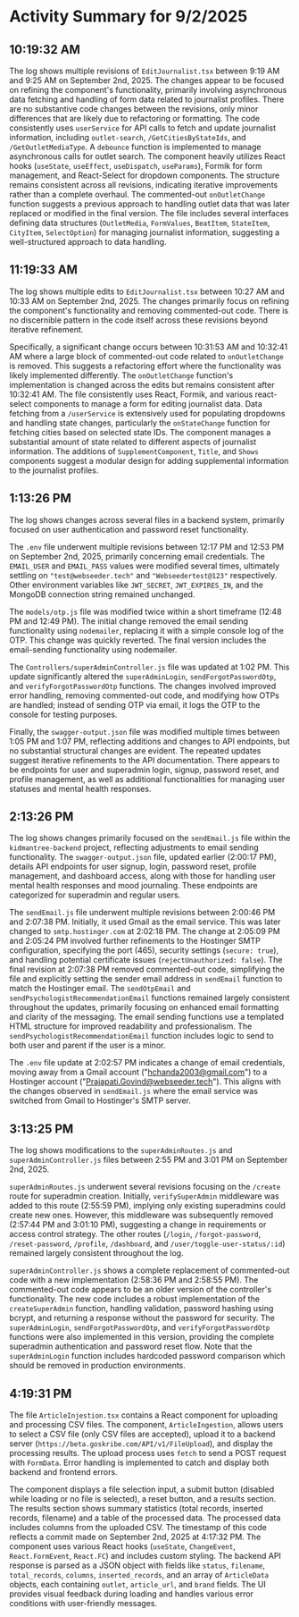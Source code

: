 # Activity Summary for 9/2/2025

## 10:19:32 AM
The log shows multiple revisions of `EditJournalist.tsx` between 9:19 AM and 9:25 AM on September 2nd, 2025.  The changes appear to be focused on refining the component's functionality, primarily involving asynchronous data fetching and handling of form data related to journalist profiles.  There are no substantive code changes between the revisions, only minor differences that are likely due to refactoring or formatting. The code consistently uses `userService` for API calls to fetch and update journalist information, including `outlet-search`, `/GetCitiesByStateIds`, and `/GetOutletMediaType`. A `debounce` function is implemented to manage asynchronous calls for outlet search.  The component heavily utilizes React hooks (`useState`, `useEffect`, `useDispatch`, `useParams`), Formik for form management, and React-Select for dropdown components.  The structure remains consistent across all revisions, indicating iterative improvements rather than a complete overhaul.  The commented-out `onOutletChange` function suggests a previous approach to handling outlet data that was later replaced or modified in the final version.  The file includes several interfaces defining data structures (`OutletMedia`, `FormValues`, `BeatItem`, `StateItem`, `CityItem`, `SelectOption`) for managing journalist information, suggesting a well-structured approach to data handling.


## 11:19:33 AM
The log shows multiple edits to `EditJournalist.tsx` between 10:27 AM and 10:33 AM on September 2nd, 2025.  The changes primarily focus on refining the component's functionality and removing commented-out code.  There is no discernible pattern in the code itself across these revisions beyond iterative refinement.

Specifically, a significant change occurs between 10:31:53 AM and 10:32:41 AM where a large block of commented-out code related to `onOutletChange` is removed. This suggests a refactoring effort where the functionality was likely implemented differently.  The `onOutletChange` function's implementation is changed across the edits but remains consistent after 10:32:41 AM. The file consistently uses React, Formik, and various react-select components to manage a form for editing journalist data.  Data fetching from a `/userService` is extensively used for populating dropdowns and handling state changes, particularly the `onStateChange` function for fetching cities based on selected state IDs.  The component manages a substantial amount of state related to different aspects of journalist information.  The additions of `SupplementComponent`, `Title`, and `Shows` components suggest a modular design for adding supplemental information to the journalist profiles.


## 1:13:26 PM
The log shows changes across several files in a backend system, primarily focused on user authentication and password reset functionality.

The `.env` file underwent multiple revisions between 12:17 PM and 12:53 PM on September 2nd, 2025,  primarily concerning email credentials.  The `EMAIL_USER` and `EMAIL_PASS` values were modified several times, ultimately settling on `"test@webseeder.tech"` and `"Webseedertest@123"` respectively.  Other environment variables like `JWT_SECRET`, `JWT_EXPIRES_IN`, and the MongoDB connection string remained unchanged.

The `models/otp.js` file was modified twice within a short timeframe (12:48 PM and 12:49 PM).  The initial change removed the email sending functionality using `nodemailer`, replacing it with a simple console log of the OTP.  This change was quickly reverted.  The final version includes the email-sending functionality using nodemailer.

The `Controllers/superAdminController.js` file was updated at 1:02 PM. This update significantly altered the `superAdminLogin`, `sendForgotPasswordOtp`, and `verifyForgotPasswordOtp` functions. The changes involved improved error handling, removing commented-out code, and modifying how OTPs are handled;  instead of sending OTP via email, it logs the OTP to the console for testing purposes.

Finally, the `swagger-output.json` file was modified multiple times between 1:05 PM and 1:07 PM, reflecting additions and changes to API endpoints, but no substantial structural changes are evident.  The repeated updates suggest iterative refinements to the API documentation.  There appears to be endpoints for user and superadmin login, signup, password reset, and profile management, as well as  additional functionalities for managing user statuses and mental health responses.


## 2:13:26 PM
The log shows changes primarily focused on the `sendEmail.js` file within the `kidmantree-backend` project, reflecting adjustments to email sending functionality.  The `swagger-output.json` file, updated earlier (2:00:17 PM), details API endpoints for user signup, login, password reset, profile management, and dashboard access, along with those for handling user mental health responses and mood journaling.  These endpoints are categorized for superadmin and regular users.


The `sendEmail.js` file underwent multiple revisions between 2:00:46 PM and 2:07:38 PM.  Initially, it used Gmail as the email service. This was later changed to `smtp.hostinger.com` at 2:02:18 PM.  The change at 2:05:09 PM and 2:05:24 PM involved further refinements to the Hostinger SMTP configuration, specifying the port (465), security settings (`secure: true`), and handling potential certificate issues (`rejectUnauthorized: false`).   The final revision at 2:07:38 PM removed commented-out code, simplifying the file and explicitly setting the sender email address in `sendEmail` function to match the Hostinger email.  The  `sendOtpEmail` and `sendPsychologistRecommendationEmail` functions remained largely consistent throughout the updates,  primarily focusing on enhanced email formatting and clarity of the messaging. The email sending functions use a  templated HTML structure for improved readability and professionalism. The `sendPsychologistRecommendationEmail` function includes logic to send to both user and parent if the user is a minor.


The `.env` file update at 2:02:57 PM indicates a change of email credentials, moving away from a Gmail account ("hchanda2003@gmail.com") to a Hostinger account ("Prajapati.Govind@webseeder.tech").  This aligns with the changes observed in `sendEmail.js` where the email service was switched from Gmail to Hostinger's SMTP server.


## 3:13:25 PM
The log shows modifications to the `superAdminRoutes.js` and `superAdminController.js` files between 2:55 PM and 3:01 PM on September 2nd, 2025.

`superAdminRoutes.js` underwent several revisions focusing on the `/create` route for superadmin creation.  Initially,  `verifySuperAdmin` middleware was added to this route (2:55:59 PM), implying only existing superadmins could create new ones. However, this middleware was subsequently removed (2:57:44 PM and 3:01:10 PM), suggesting a change in requirements or access control strategy.  The other routes (`/login`, `/forgot-password`, `/reset-password`, `/profile`, `/dashboard`, and `/user/toggle-user-status/:id`) remained largely consistent throughout the log.

`superAdminController.js`  shows a complete replacement of commented-out code with a new implementation (2:58:36 PM and 2:58:55 PM). The commented-out code appears to be an older version of the controller's functionality. The new code includes a robust implementation of the `createSuperAdmin` function,  handling validation, password hashing using bcrypt, and returning a response without the password for security.  The `superAdminLogin`, `sendForgotPasswordOtp`, and `verifyForgotPasswordOtp` functions were also implemented in this version, providing the complete superadmin authentication and password reset flow.  Note that the `superAdminLogin` function includes hardcoded password comparison which should be removed in production environments.


## 4:19:31 PM
The file `ArticleInjestion.tsx` contains a React component for uploading and processing CSV files.  The component, `ArticleIngestion`, allows users to select a CSV file (only CSV files are accepted), upload it to a backend server (`https://beta.goskribe.com/API/v1/FileUpload`), and display the processing results.  The upload process uses `fetch` to send a POST request with `FormData`. Error handling is implemented to catch and display both backend and frontend errors.

The component displays a file selection input, a submit button (disabled while loading or no file is selected), a reset button, and a results section. The results section shows summary statistics (total records, inserted records, filename) and a table of the processed data.  The processed data includes columns from the uploaded CSV.  The timestamp of this code reflects a commit made on September 2nd, 2025 at 4:17:32 PM.  The component uses various React hooks (`useState`, `ChangeEvent`, `React.FormEvent`, `React.FC`) and includes custom styling.  The backend API response is parsed as a JSON object with fields like `status`, `filename`, `total_records`, `columns`, `inserted_records`, and an array of `ArticleData` objects, each containing `outlet`, `article_url`, and `brand` fields.  The UI provides visual feedback during loading and handles various error conditions with user-friendly messages.
